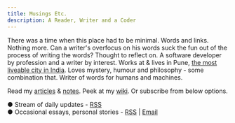 ```yaml
---
title: Musings Etc.
description: A Reader, Writer and a Coder
---
```


There was a time when this place had to be minimal. Words and links. Nothing more. Can a writer's overfocus on his words suck the fun out of the process of writing the words? Thought to reflect on. A software developer by profession and a writer by interest. Works at & lives in Pune, [the most liveable city in India](https://en.wikipedia.org/wiki/Pune). Loves mystery, humour and philosophy - some combination that. Writer of words for humans and machines.

Read my [articles](https://www.amitgawande.com/post/) & [notes](https://www.amitgawande.com/notes/). Peek at my [wiki](https://wiki.amitg.net). Or subscribe from below options.

● Stream of daily updates - [RSS](https://www.amitgawande.com/feed.xml)    
● Occasional essays, personal stories - [RSS](https://essays.amitgawande.com/rss/) | [Email](https://essays.amitgawande.com/#/portal/signup/free)